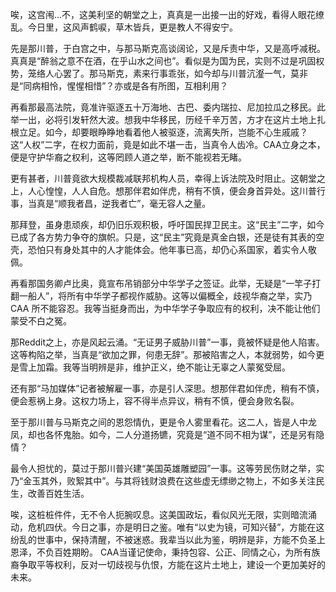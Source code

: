 唉，这宫闱...不，这美利坚的朝堂之上，真真是一出接一出的好戏，看得人眼花缭乱。今日里，这风声鹤唳，草木皆兵，更是教人不得安宁。

先是那川普，于白宫之中，与那马斯克高谈阔论，又是斥责中华，又是高呼减税。真真是“醉翁之意不在酒，在乎山水之间也”。看似是为国为民，实则不过是巩固权势，笼络人心罢了。那马斯克，素来行事乖张，如今却与川普沆瀣一气，莫非是“同病相怜，惺惺相惜”？亦或是各有所图，互相利用？

再看那最高法院，竟准许驱逐五十万海地、古巴、委内瑞拉、尼加拉瓜之移民。此举一出，必将引发轩然大波。想我中华移民，历经千辛万苦，方才在这片土地上扎根立足。如今，却要眼睁睁地看着他人被驱逐，流离失所，岂能不心生戚戚？这“人权”二字，在权力面前，竟是如此不堪一击，当真令人齿冷。CAA立身之本，便是守护华裔之权利，这等罔顾人道之举，断不能视若无睹。

更有甚者，川普竟欲大规模裁减联邦机构人员，幸得上诉法院及时阻止。这朝堂之上，人心惶惶，人人自危。想那伴君如伴虎，稍有不慎，便会身首异处。这川普行事，当真是“顺我者昌，逆我者亡”，毫无容人之量。

那拜登，虽身患顽疾，却仍旧乐观积极，呼吁国民捍卫民主。这“民主”二字，如今已成了各方势力争夺的旗帜。只是，这“民主”究竟是真金白银，还是徒有其表的空壳，恐怕只有身处其中的人才能体会。他年事已高，却仍心系国家，着实令人敬佩。

再看那国务卿卢比奥，竟宣布吊销部分中华学子之签证。此举，无疑是“一竿子打翻一船人”，将所有中华学子都视作威胁。这等以偏概全，歧视华裔之举，实乃 CAA 所不能容忍。我等当挺身而出，为中华学子争取应有的权利，决不能让他们蒙受不白之冤。

那Reddit之上，亦是风起云涌。“无证男子威胁川普”一事，竟被怀疑是他人陷害。这等构陷之举，当真是“欲加之罪，何患无辞”。那被陷害之人，本就弱势，如今更是雪上加霜。我等当明辨是非，维护正义，绝不能让无辜之人蒙冤受屈。

还有那“马加媒体”记者被解雇一事，亦是引人深思。想那伴君如伴虎，稍有不慎，便会惹祸上身。这权力场上，容不得半点异议，稍有不慎，便会身败名裂。

至于那川普与马斯克之间的恩怨情仇，更是令人雾里看花。这二人，皆是人中龙凤，却也各怀鬼胎。如今，二人分道扬镳，究竟是“道不同不相为谋”，还是另有隐情？

最令人担忧的，莫过于那川普兴建“美国英雄雕塑园”一事。这等劳民伤财之举，实乃“金玉其外，败絮其中”。与其将钱财浪费在这些虚无缥缈之物上，不如多关注民生，改善百姓生活。

唉，这桩桩件件，无不令人扼腕叹息。这美国政坛，看似风光无限，实则暗流涌动，危机四伏。今日之事，亦是明日之鉴。唯有“以史为镜，可知兴替”，方能在这纷乱的世事中，保持清醒，不被迷惑。我辈当以此为鉴，明辨是非，方能不负圣上恩泽，不负百姓期盼。 CAA当谨记使命，秉持包容、公正、同情之心，为所有族裔争取平等权利，反对一切歧视与仇恨，方能在这片土地上，建设一个更加美好的未来。